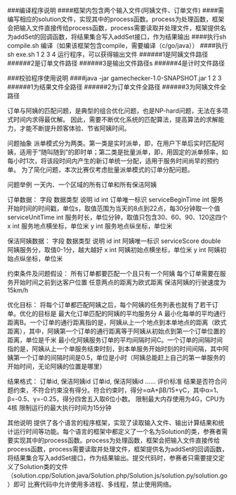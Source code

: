 ###编译程序说明
####框架内包含两个输入文件(阿姨文件、订单文件)
####需编写相应的solution文件，实现其中的process函数。process为处理函数，框架会把输入文件直接传给process函数，process需要读取并处理文件，框架提供名为addSet的回调函数，将结果集合写入addSet接口，作为结果输出
####执行sh compile.sh 编译（如果该框架包含compile，需要编译（c/go/java））
####执行sh exe.sh 1 2 3 4 运行程序，可以获得输出文件
######1是阿姨文件路径
######2是订单文件路径
######3是输出文件路径s
######4是计时文件路径


###校验程序使用说明
####java -jar gamechecker-1.0-SNAPSHOT.jar 1 2 3
######1为结果文件全路径
######2为订单文件全路径
######3为阿姨文件全路径



订单与阿姨的匹配问题，是典型的组合优化问题，也是NP-hard问题，无法在多项式时间内求得最优解。
因此，需要不断优化系统的匹配算法，提高算法的求解能力，才能不断提升顾客体验、节省阿姨时间。



问题抽象
派单模式分为两类。第一类是实时派单，即，在用户下单后实时匹配阿姨，适用于“随叫随到”的即时单；第二类是批量派单，即，用固定的派单频率，如每小时1次，将该段时间内产生的新订单统一分配，适用于服务时间尚早的预约单。
为了简化问题，本次比赛仅考虑批量派单模式的订单分配问题。

问题举例
一天内、一个区域的所有订单和所有保洁阿姨

订单数据：
字段	数据类型	说明
id	int	订单唯一标识
serviceBeginTime	int	服务开始时间的时间戳，单位s，取值范围为当天的8点到22点，每30分钟取一个值
serviceUnitTime	int	服务时长，单位分钟，取值只包含30、60、90、120这四个
x	int	服务地点横坐标，单位米
y	int	服务地点纵坐标，单位米

保洁阿姨数据：
字段	数据类型	说明
id	int	阿姨唯一标识
serviceScore	double	阿姨服务分，取值0-1分，越大越好
x	int	阿姨初始点横坐标，单位米
y	int	阿姨初始点纵坐标，单位米

约束条件及问题假设：
所有订单都要匹配一个且只有一个阿姨
每个订单需要在服务开始时间之前到达客户位置
任意两点的距离为欧式距离
保洁阿姨的行驶速度为15km/h


优化目标：
将每个订单都匹配阿姨之后，每个阿姨的任务列表也就有了若干订单。优化的目标是
最大化订单匹配的阿姨的平均服务分 A
最小化每单的平均通行距离B。一个订单的通行距离指的是，阿姨从上一个地点到本单地点的距离（欧式距离），其中，阿姨第一个订单的通行距离等于阿姨从初始点到第一个订单位置的距离，单位是千米
最小化阿姨服务订单的平均间隔时间C。一个订单的间隔时间指的是，阿姨从上一个单服务结束时刻，到本单服务开始时刻的时间间隔，其中阿姨第一个订单的间隔时间是0.5，单位是小时（阿姨总能赶上自己的第一单服务的开始时间，无论阿姨的位置是哪里）


结果格式：
订单id, 保洁阿姨id
订单id, 保洁阿姨id
……
评价标准
结果是否符合问题约束，不符合约束没有得分。符合约束时，得分=αA+βB/15+γC，其中α=1、β=-0.5、γ=-0.25，得分四舍五入取6位小数。
限制最大内存使用为4G，CPU为4核
限制运行的最大执行时间为15分钟

其他说明
提供了各个语言的程序框架，实现了读取输入文件、输出计算结果和统计运行时间等功能。每个语言的框架中都定义了一个名为Solution的类，参赛者需要实现其中的process函数。process为处理函数，框架会把输入文件直接传给process函数，process需要读取并处理文件，框架提供名为addSet的回调函数，将结果集合写入addSet接口，作为结果输出。提交代码时，参赛者只需要提交定义了Solution类的文件（solution.cpp/Solution.java/Solution.php/Solution.js/solution.py/solution.go）即可
比赛代码中允许使用多进程、多线程，禁止使用网络。
